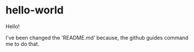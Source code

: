 # hello-world

Hello!

I've been changed the 'README.md' because, the github guides command me to do that.
